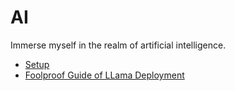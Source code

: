 # AI

Immerse myself in the realm of artificial intelligence.

- [Setup](./00_Setup/README.md)
- [Foolproof Guide of LLama Deployment](./01_Foolproof_Guide_of_LLama_Deployment/README.md)
